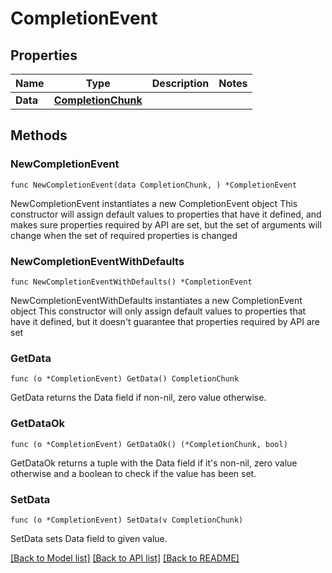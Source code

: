 # CompletionEvent

## Properties

Name | Type | Description | Notes
------------ | ------------- | ------------- | -------------
**Data** | [**CompletionChunk**](CompletionChunk.md) |  | 

## Methods

### NewCompletionEvent

`func NewCompletionEvent(data CompletionChunk, ) *CompletionEvent`

NewCompletionEvent instantiates a new CompletionEvent object
This constructor will assign default values to properties that have it defined,
and makes sure properties required by API are set, but the set of arguments
will change when the set of required properties is changed

### NewCompletionEventWithDefaults

`func NewCompletionEventWithDefaults() *CompletionEvent`

NewCompletionEventWithDefaults instantiates a new CompletionEvent object
This constructor will only assign default values to properties that have it defined,
but it doesn't guarantee that properties required by API are set

### GetData

`func (o *CompletionEvent) GetData() CompletionChunk`

GetData returns the Data field if non-nil, zero value otherwise.

### GetDataOk

`func (o *CompletionEvent) GetDataOk() (*CompletionChunk, bool)`

GetDataOk returns a tuple with the Data field if it's non-nil, zero value otherwise
and a boolean to check if the value has been set.

### SetData

`func (o *CompletionEvent) SetData(v CompletionChunk)`

SetData sets Data field to given value.



[[Back to Model list]](../README.md#documentation-for-models) [[Back to API list]](../README.md#documentation-for-api-endpoints) [[Back to README]](../README.md)



